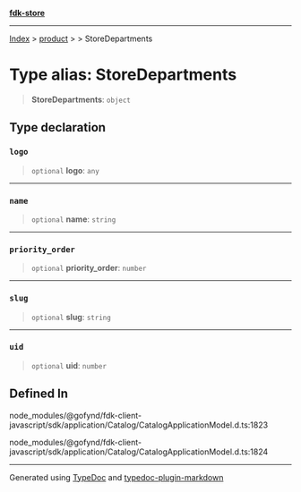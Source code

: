 [**fdk-store**](../../../README.md)
***

[Index](../../../API.md) > [product](../../README.md) > [<internal>](../README.md) > StoreDepartments

# Type alias: StoreDepartments

> **StoreDepartments**: `object`

## Type declaration

### `logo`

> `optional` **logo**: `any`

***

### `name`

> `optional` **name**: `string`

***

### `priority_order`

> `optional` **priority\_order**: `number`

***

### `slug`

> `optional` **slug**: `string`

***

### `uid`

> `optional` **uid**: `number`

## Defined In

node\_modules/@gofynd/fdk-client-javascript/sdk/application/Catalog/CatalogApplicationModel.d.ts:1823

node\_modules/@gofynd/fdk-client-javascript/sdk/application/Catalog/CatalogApplicationModel.d.ts:1824

***
Generated using [TypeDoc](https://typedoc.org/) and [typedoc-plugin-markdown](https://www.npmjs.com/package/typedoc-plugin-markdown)
